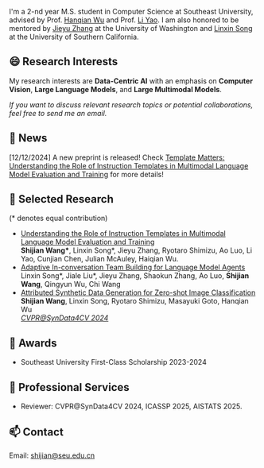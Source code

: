 I'm a 2-nd year M.S. student in Computer Science at Southeast University, advised by Prof. [Hanqian Wu](https://cyber.seu.edu.cn/2024/0218/c22566a480785/page.htm) and Prof. [Li Yao](https://cse.seu.edu.cn/2019/0105/c23024a257562/page.htm). I am also honored to be mentored by [Jieyu Zhang](https://jieyuz2.github.io/) at the University of Washington and [Linxin Song](https://linxins.net/) at the University of Southern California.

## 😄 Research Interests
My research interests are **Data-Centric AI** with an emphasis on **Computer Vision**, **Large Language Models**, and **Large Multimodal Models**.

*If you want to discuss relevant research topics or potential collaborations, feel free to send me an email.*

## 📢 News
[12/12/2024] A new preprint is released! Check [Template Matters: Understanding the Role of Instruction Templates in Multimodal Language Model Evaluation and Training](https://arxiv.org/abs/2412.08307) for more details!

## 📝 Selected Research
(\* denotes equal contribution)

- [Understanding the Role of Instruction Templates in Multimodal Language Model Evaluation and Training](https://arxiv.org/abs/2412.08307)
<br>**Shijian Wang\***, Linxin Song\*, Jieyu Zhang, Ryotaro Shimizu, Ao Luo, Li Yao, Cunjian Chen, Julian McAuley, Haiqian Wu.<be>
- [Adaptive In-conversation Team Building for Language Model Agents](https://arxiv.org/abs/2405.19425)
<br>Linxin Song\*, Jiale Liu\*, Jieyu Zhang, Shaokun Zhang, Ao Luo, **Shijian Wang**, Qingyun Wu, Chi Wang<be>
- [Attributed Synthetic Data Generation for Zero-shot Image Classification](https://openreview.net/pdf?id=k4Xnh0EPus)
<br>**Shijian Wang**, Linxin Song, Ryotaro Shimizu, Masayuki Goto, Hanqian Wu<br><ins>*CVPR@SynData4CV 2024*</ins>

## 🏅 Awards
- Southeast University First-Class Scholarship 2023-2024
  
## 📍 Professional Services
- Reviewer: CVPR@SynData4CV 2024, ICASSP 2025, AISTATS 2025.

## 📫 Contact
Email: shijian@seu.edu.cn
